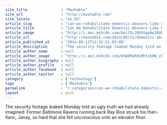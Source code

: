 ```yaml
---
site_title               : "Mashable"
site_url                 : "http://mashable.com"
site_locale              : "en_US"
article_slug             : "can-we-rehabilitate-domestic-abusers-like-ray-rice"
article_title            : "Can We Rehabilitate Domestic Abusers Like Ray Rice?"
article_image            : "http://i.amz.mshcdn.com/bwi7SLJ0OUtgpAp3AUW3MBVnLhg=/1200x627/2014%2F09%2F11%2F19%2FRayRicePuni.799d4.jpg"
article_url              : "http://mashable.com/2014/09/11/domestic-abuse-treatment/"
article_published_at     : "2014-09-11T12:32:51-03:00"
article_description      : "The security footage leaked Monday told an ugly truth we had already imagined: Former Baltimore Ravens running back Ray Rice struck his then-fianc, Janay, so hard that she fell unconscious onto an elevator floor."
article_author_name      : null
article_author_image     : "http://i.amz.mshcdn.com/bXA6MuRULMhtsE8W_vN7RyBSNHs=/90x90/2016%2F06%2F29%2Fe7%2Fhttpsd2mhye01h4nj2n.cloudfront.netmediaZgkyMDE1LzEx.c3dab.jpg"
article_author_biography : null
article_author_profile   : null
article_author_facebook  : null
article_author_twitter   : null
category                 : ['technology']
tags                     : ['Mashable']
permalink                : "/:categories/can-we-rehabilitate-domestic-abusers-like-ray-rice/"
layout                   : post
---
```


The security footage leaked Monday told an ugly truth we had already imagined: Former Baltimore Ravens running back Ray Rice struck his then-fianc, Janay, so hard that she fell unconscious onto an elevator floor.
